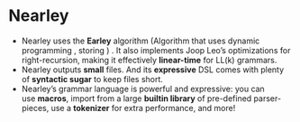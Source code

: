 # Nearley 
- Nearley uses the **Earley** algorithm (Algorithm that uses dynamic programming , storing ) . It also implements Joop Leo’s optimizations for right-recursion, making it effectively **linear-time** for LL(k) grammars.
- Nearley outputs **small** files. And its **expressive** DSL comes with plenty of **syntactic sugar** to keep files short.
- Nearley’s grammar language is powerful and expressive: you can use **macros**, import from a large **builtin library** of pre-defined parser-pieces, use a **tokenizer** for extra performance, and more!


